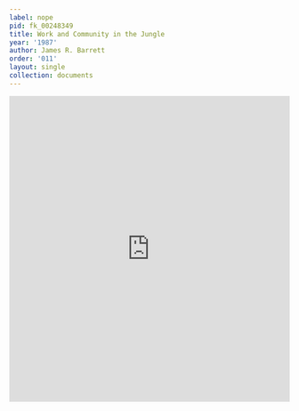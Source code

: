 ```yaml
---
label: nope
pid: fk_00248349
title: Work and Community in the Jungle
year: '1987'
author: James R. Barrett
order: '011'
layout: single
collection: documents
---
```

<iframe src="https://northwestern.app.box.com/embed/s/d7ve6pfjbmk0nbijqu3ztbzusmbrrxbc?sortColumn=date&view=list" width="100%" height="550" frameborder="0" allowfullscreen webkitallowfullscreen msallowfullscreen></iframe>
